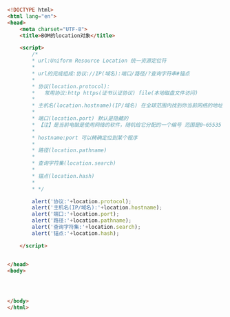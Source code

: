 
<BlogInfo title="60.BOM的location对象" author="白日梦想猿" pv=0 read_times=0 pre_cost_time=0分49秒 category="js学习" tag_list="['js学习']" create_time="2020.10.02 17:50:36" update_time="2020.10.02 18:56:58" />

```html
<!DOCTYPE html>
<html lang="en">
<head>
    <meta charset="UTF-8">
    <title>BOM的location对象</title>

    <script>
        /*
        * url:Uniform Resource Location 统一资源定位符
        *
        * url的完成组成:协议://IP(域名):端口/路径/?查询字符串#锚点
        *
        * 协议(location.protocol):
        *   常用协议:http https(证书认证协议) file(本地磁盘文件访问)
        *
        * 主机名(location.hostname)(IP/域名) 在全球范围内找到你当前网络的地址 域名就是IP的别名
        *
        * 端口(location.port) 默认是隐藏的
        * 【注】是当前电脑是使用网络的软件，随机给它分配的一个编号 范围是0~65535
        *
        * hostname:port 可以精确定位到某个程序
        *
        * 路径(location.pathname)
        *
        * 查询字符集(location.search)
        *
        * 锚点(location.hash)
        *
        * */

        alert('协议:'+location.protocol);
        alert('主机名(IP/域名):'+location.hostname);
        alert('端口:'+location.port);
        alert('路径:'+location.pathname);
        alert('查询字符集:'+location.search);
        alert('锚点:'+location.hash);

    </script>


</head>
<body>




</body>
</html>
```
